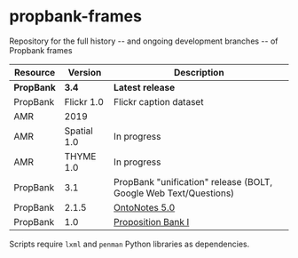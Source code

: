 # propbank-frames
Repository for the full history -- and ongoing development branches -- of Propbank frames

| Resource  | Version | Description |
| ------------- | ------------- | ------------- |
| **PropBank**  | **3.4**  | **Latest release** |
| PropBank  | Flickr 1.0  | Flickr caption dataset |
| AMR  | 2019  |  |
| AMR  | Spatial 1.0  | In progress |
| AMR  | THYME 1.0  | In progress |
| PropBank  | 3.1  | PropBank "unification" release (BOLT, Google Web Text/Questions)|
| PropBank  | 2.1.5  | [OntoNotes 5.0](https://catalog.ldc.upenn.edu/LDC2013T19) |
| PropBank  | 1.0  | [Proposition Bank I](https://catalog.ldc.upenn.edu/LDC2004T14) |

Scripts require `lxml` and `penman` Python libraries as dependencies.
